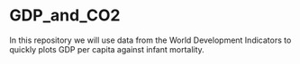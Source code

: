 # GDP_and_CO2
In this repository we will use data from the World Development Indicators to quickly plots GDP per capita against infant mortality.
